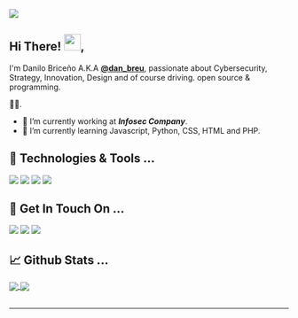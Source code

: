 <img src="https://lh3.googleusercontent.com/-BgFm1jh0P6c/YASDFTNgtzI/AAAAAAAAOR4/TBb0CEV6a04DX7TmPoCwm-e6DuEiDNj1gCLcBGAsYHQ/s16000/DanIntroLive.png">

## Hi There! <img src="https://raw.githubusercontent.com/MartinHeinz/MartinHeinz/master/wave.gif" width="30px">,

I'm Danilo Briceño A.K.A **[@dan_breu](https://www.instagram.com/dnsbreu/)**, 
passionate about Cybersecurity, Strategy, Innovation, Design and of course driving. open source & programming.

🏄‍♂️.

- 🔭 I’m currently working at **_Infosec Company_**.
- 🌱 I’m currently learning Javascript, Python, CSS, HTML and PHP.


## 🔧 Technologies & Tools ...

![](https://img.shields.io/badge/OS-Linux-informational?style=flat&logo=linux&logoColor=white)
![](https://img.shields.io/badge/Code-JavaScript-informational?style=flat&logo=javascript&logoColor=white)
![](https://img.shields.io/badge/Code-Python-informational?style=flat&logo=python&logoColor=white)
![](https://img.shields.io/badge/Code-CSS-informational?style=flat&logo=css&logoColor=white)

## 🏓 Get In Touch On ...

[![](https://img.shields.io/badge/@dan_breu-informational?style=flat&logo=instagram&logoColor=white&color=8134af)](https://www.instagram.com/dan_breu/)
[![](https://img.shields.io/badge/@dan-breu-informational?style=flat&logo=github&logoColor=white&color=black)](https://github.com/dan-breu)
[![](https://img.shields.io/badge/@dan_breu-informational?style=flat&logo=twitter&logoColor=white)](https://twitter.com/dan_breu)

## 📈 Github Stats ...

<a href="https://github.com/saptarshibasu15">
  <img align="center" src="https://github-readme-stats.vercel.app/api/top-langs/?username=dan-breu&langs_count=3&hide=cpp,css,html&title_color=ffffff&text_color=c9cacc&icon_color=ce3691&bg_color=1d1f21" />
</a>
<a href="https://github.com/dan-breu">
  <img align="center" src="https://github-readme-stats.vercel.app/api?username=dan-breu&show_icons=true&line_height=27&count_private=true&title_color=ffffff&text_color=c9cacc&icon_color=12ffc4&bg_color=1d1f21"/>
</a>
<br/><br/>

---


